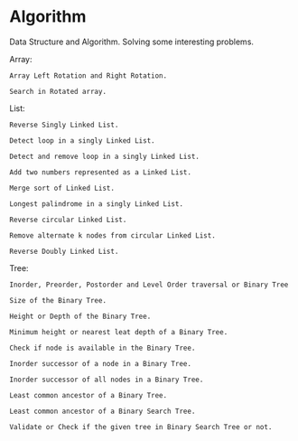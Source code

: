 # Algorithm
Data Structure and Algorithm. Solving some interesting problems.

Array:

    Array Left Rotation and Right Rotation.
    
    Search in Rotated array.

List:

    Reverse Singly Linked List.
   
    Detect loop in a singly Linked List.
   
    Detect and remove loop in a singly Linked List.
   
    Add two numbers represented as a Linked List.
    
    Merge sort of Linked List.
    
    Longest palindrome in a singly Linked List.
    
    Reverse circular Linked List.
    
    Remove alternate k nodes from circular Linked List.
    
    Reverse Doubly Linked List.
    
Tree:
    
    Inorder, Preorder, Postorder and Level Order traversal or Binary Tree
    
    Size of the Binary Tree.
    
    Height or Depth of the Binary Tree.
    
    Minimum height or nearest leat depth of a Binary Tree.
    
    Check if node is available in the Binary Tree.
    
    Inorder successor of a node in a Binary Tree.
    
    Inorder successor of all nodes in a Binary Tree.
    
    Least common ancestor of a Binary Tree.
    
    Least common ancestor of a Binary Search Tree.
    
    Validate or Check if the given tree in Binary Search Tree or not.
    
    
